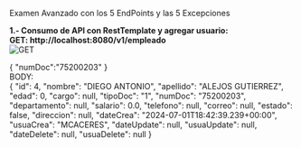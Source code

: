 Examen Avanzado con los 5 EndPoints y las 5 Excepciones

<b>1.- Consumo de API con RestTemplate y agregar usuario:</b><br>
<b>GET: http://localhost:8080/v1/empleado</b><br>
![GET](https://github.com/milanncy/Examen04/assets/174217470/42c6e01f-6e30-4055-936f-6f360ef72ad9)

{
    "numDoc":"75200203"
}
<br>
BODY:
<br>
{
    "id": 4,
    "nombre": "DIEGO ANTONIO",
    "apellido": "ALEJOS GUTIERREZ",
    "edad": 0,
    "cargo": null,
    "tipoDoc": "1",
    "numDoc": "75200203",
    "departamento": null,
    "salario": 0.0,
    "telefono": null,
    "correo": null,
    "estado": false,
    "direccion": null,
    "dateCrea": "2024-07-01T18:42:39.239+00:00",
    "usuaCrea": "MCACERES",
    "dateUpdate": null,
    "usuaUpdate": null,
    "dateDelete": null,
    "usuaDelete": null
}
<br><br>
